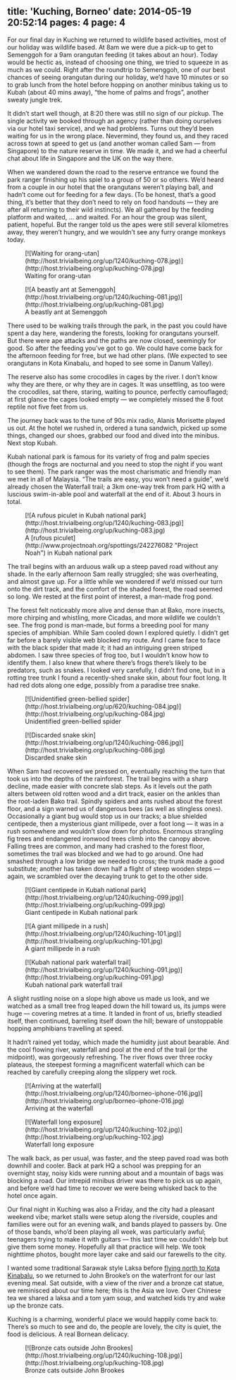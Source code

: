 title: 'Kuching, Borneo'
date: 2014-05-19 20:52:14
pages: 4
page: 4
---

For our final day in Kuching we returned to wildlife based activities, most of our holiday was wildlife based. At 8am we were due a pick-up to get to Semenggoh for a 9am orangutan feeding (it takes about an hour). Today would be hectic as, instead of choosing one thing, we tried to squeeze in as much as we could. Right after the roundtrip to Semenggoh, one of our best chances of seeing orangutan during our holiday, we’d have 10 minutes or so to grab lunch from the hotel before hopping on another minibus taking us to Kubah (about 40 mins away), “the home of palms and frogs”, another sweaty jungle trek.

It didn’t start well though, at 8:20 there was still no sign of our pickup. The single activity we booked through an agency (rather than doing ourselves via our hotel taxi service), and we had problems. Turns out they’d been waiting for us in the wrong place. Nevermind, they found us, and they raced across town at speed to get us (and another woman called Sam — from Singapore) to the nature reserve in time. We made it, and we had a cheerful chat about life in Singapore and the UK on the way there.

When we wandered down the road to the reserve entrance we found the park ranger finishing up his spiel to a group of 50 or so others. We’d heard from a couple in our hotel that the orangutans weren’t playing ball, and hadn’t come out for feeding for a few days. (To be honest, that’s a good thing, it’s better that they don’t need to rely on food handouts — they are after all returning to their wild instincts). We all gathered by the feeding platform and waited, … and waited. For an hour the group was silent, patient, hopeful. But the ranger told us the apes were still several kilometres away, they weren’t hungry, and we wouldn’t see any furry orange monkeys today.

<figure class="generated-figure generated-figure--retina generated-figure--620 generated-figure--landscape">[![Waiting for orang-utan](http://host.trivialbeing.org/up/1240/kuching-078.jpg)](http://host.trivialbeing.org/up/kuching-078.jpg)<figcaption class="generated-figure-caption">Waiting for orang-utan</figcaption></figure>

<figure class="generated-figure generated-figure--retina generated-figure--620 generated-figure--landscape">[![A beastly ant at Semenggoh](http://host.trivialbeing.org/up/1240/kuching-081.jpg)](http://host.trivialbeing.org/up/kuching-081.jpg)<figcaption class="generated-figure-caption">A beastly ant at Semenggoh</figcaption></figure>

There used to be walking trails through the park, in the past you could have spent a day here, wandering the forests, looking for orangutans yourself. But there were ape attacks and the paths are now closed, seemingly for good. So after the feeding you’ve got to go. We could have come back for the afternoon feeding for free, but we had other plans. (We expected to see orangutans in Kota Kinabalu, and hoped to see some in Danum Valley).

The reserve also has some crocodiles in cages by the river. I don’t know why they are there, or why they are in cages. It was unsettling, as too were the crocodiles, sat there, staring, waiting to pounce, perfectly camouflaged; at first glance the cages looked empty — we completely missed the 8 foot reptile not five feet from us.

The journey back was to the tune of 90s mix radio, Alanis Morisette played us out. At the hotel we rushed in, ordered a tuna sandwich, picked up some things, changed our shoes, grabbed our food and dived into the minibus. Next stop Kubah.

Kubah national park is famous for its variety of frog and palm species (though the frogs are nocturnal and you need to stop the night if you want to see them). The park ranger was the most charismatic and friendly man we met in all of Malaysia. “The trails are easy, you won’t need a guide”, we’d already chosen the Waterfall trail; a 3km one-way trek from park HQ with a luscious swim-in-able pool and waterfall at the end of it. About 3 hours in total.

<figure class="generated-figure generated-figure--retina generated-figure--620 generated-figure--landscape">[![A rufous piculet in Kubah national park](http://host.trivialbeing.org/up/1240/kuching-083.jpg)](http://host.trivialbeing.org/up/kuching-083.jpg)<figcaption class="generated-figure-caption">A [rufous piculet](http://www.projectnoah.org/spottings/242276082 "Project Noah") in Kubah national park</figcaption></figure>

The trail begins with an arduous walk up a steep paved road without any shade. In the early afternoon Sam really struggled; she was overheating, and almost gave up. For a little while we wondered if we’d missed our turn onto the dirt track, and the comfort of the shaded forest, the road seemed so long. We rested at the first point of interest, a man-made frog pond.

The forest felt noticeably more alive and dense than at Bako, more insects, more chirping and whistling, more Cicadas, and more wildlife we couldn’t see. The frog pond is man-made, but forms a breeding pool for many species of amphibian. While Sam cooled down I explored quietly. I didn’t get far before a barely visible web blocked my route. And I came face to face with the black spider that made it; it had an intriguing green striped abdomen. I saw three species of frog too, but I wouldn’t know how to identify them. I also knew that where there’s frogs there’s likely to be predators, such as snakes. I looked very carefully, I didn’t find one, but in a rotting tree trunk I found a recently-shed snake skin, about four foot long. It had red dots along one edge, possibly from a paradise tree snake.

<figure class="generated-figure generated-figure--620 generated-figure--landscape">[![Unidentified green-bellied spider](http://host.trivialbeing.org/up/620/kuching-084.jpg)](http://host.trivialbeing.org/up/kuching-084.jpg)<figcaption class="generated-figure-caption">Unidentified green-bellied spider</figcaption></figure>

<figure class="generated-figure generated-figure--retina generated-figure--620 generated-figure--landscape">[![Discarded snake skin](http://host.trivialbeing.org/up/1240/kuching-086.jpg)](http://host.trivialbeing.org/up/kuching-086.jpg)<figcaption class="generated-figure-caption">Discarded snake skin</figcaption></figure>

When Sam had recovered we pressed on, eventually reaching the turn that took us into the depths of the rainforest. The trail begins with a sharp decline, made easier with concrete slab steps. As it levels out the path alters between old rotten wood and a dirt track, easier on the ankles than the root-laden Bako trail. Spindly spiders and ants rushed about the forest floor, and a sign warned us of dangerous bees (as well as stingless ones). Occasionally a giant bug would stop us in our tracks; a blue shielded centipede, then a mysterious giant millipede, over a foot long — it was in a rush somewhere and wouldn’t slow down for photos. Enormous strangling fig trees and endangered ironwood trees climb into the canopy above. Falling trees are common, and many had crashed to the forest floor, sometimes the trail was blocked and we had to go around. One had smashed through a low bridge we needed to cross; the trunk made a good substitute; another has taken down half a flight of steep wooden steps — again, we scrambled over the decaying trunk to get to the other side.

<figure class="generated-figure generated-figure--retina generated-figure--620 generated-figure--landscape">[![Giant centipede in Kubah national park](http://host.trivialbeing.org/up/1240/kuching-099.jpg)](http://host.trivialbeing.org/up/kuching-099.jpg)<figcaption class="generated-figure-caption">Giant centipede in Kubah national park</figcaption></figure>

<figure class="generated-figure generated-figure--retina generated-figure--620 generated-figure--landscape">[![A giant millipede in a rush](http://host.trivialbeing.org/up/1240/kuching-101.jpg)](http://host.trivialbeing.org/up/kuching-101.jpg)<figcaption class="generated-figure-caption">A giant millipede in a rush</figcaption></figure>

<figure class="generated-figure generated-figure--retina generated-figure--620 generated-figure--landscape">[![Kubah national park waterfall trail](http://host.trivialbeing.org/up/1240/kuching-091.jpg)](http://host.trivialbeing.org/up/kuching-091.jpg)<figcaption class="generated-figure-caption">Kubah national park waterfall trail</figcaption></figure>

A slight rustling noise on a slope high above us made us look, and we watched as a small tree frog leaped down the hill toward us, its jumps were huge — covering metres at a time. It landed in front of us, briefly steadied itself, then continued, barreling itself down the hill; beware of unstoppable hopping amphibians travelling at speed.

It hadn’t rained yet today, which made the humidity just about bearable. And the cool flowing river, waterfall and pool at the end of the trail (or the midpoint), was gorgeously refreshing. The river flows over three rocky plateaus, the steepest forming a magnificent waterfall which can be reached by carefully creeping along the slippery wet rock.

<figure class="generated-figure generated-figure--retina generated-figure--620 generated-figure--landscape">[![Arriving at the waterfall](http://host.trivialbeing.org/up/1240/borneo-iphone-016.jpg)](http://host.trivialbeing.org/up/borneo-iphone-016.jpg)<figcaption class="generated-figure-caption">Arriving at the waterfall</figcaption></figure>

<figure class="generated-figure generated-figure--retina generated-figure--620 generated-figure--landscape">[![Waterfall long exposure](http://host.trivialbeing.org/up/1240/kuching-102.jpg)](http://host.trivialbeing.org/up/kuching-102.jpg)<figcaption class="generated-figure-caption">Waterfall long exposure</figcaption></figure>

The walk back, as per usual, was faster, and the steep paved road was both downhill and cooler. Back at park HQ a school was prepping for an overnight stay, noisy kids were running about and a mountain of bags was blocking a road. Our intrepid minibus driver was there to pick us up again, and before we’d had time to recover we were being whisked back to the hotel once again.

Our final night in Kuching was also a Friday, and the city had a pleasant weekend vibe; market stalls were setup along the riverside, couples and families were out for an evening walk, and bands played to passers by. One of those bands, who’d been playing all week, was particularly awful; teenagers trying to make it with guitars — this last time we couldn’t help but give them some money. Hopefully all that practice will help. We took nighttime photos, bought more layer cake and said our farewells to the city.

I wanted some traditional Sarawak style Laksa before [flying north to Kota Kinabalu](/2014/05/shangri-la-rasa-ria-borneo/ "Shangri-la Rasa Ria, Borneo"), so we returned to John Brooke’s on the waterfront for our last evening meal. Sat outside, with a view of the river and a bronze cat statue, we reminisced about our time here; this is the Asia we love. Over Chinese tea we shared a laksa and a tom yam soup, and watched kids try and wake up the bronze cats.

Kuching is a charming, wonderful place we would happily come back to. There’s so much to see and do, the people are lovely, the city is quiet, the food is delicious. A real Bornean delicacy.

<figure class="generated-figure generated-figure--retina generated-figure--620 generated-figure--portrait">[![Bronze cats outside John Brookes](http://host.trivialbeing.org/up/1240/kuching-108.jpg)](http://host.trivialbeing.org/up/kuching-108.jpg)<figcaption class="generated-figure-caption">Bronze cats outside John Brookes</figcaption></figure>
